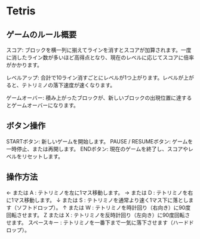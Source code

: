 # Tetris
## ゲームのルール概要 ##

スコア: ブロックを横一列に揃えてラインを消すとスコアが加算されます。一度に消したライン数が多いほど高得点となり、現在のレベルに応じてスコアに倍率がかかります。

レベルアップ: 合計で10ライン消すごとにレベルが1つ上がります。レベルが上がると、テトリミノの落下速度が速くなります。

ゲームオーバー: 積み上がったブロックが、新しいブロックの出現位置に達するとゲームオーバーになります。

## ボタン操作 ##

STARTボタン: 新しいゲームを開始します。
PAUSE / RESUMEボタン: ゲームを一時停止、または再開します。
ENDボタン: 現在のゲームを終了し、スコアやレベルをリセットします。

## 操作方法 ##

← または A	: テトリミノを左に1マス移動します。
→ または D	: テトリミノを右に1マス移動します。
↓ または S	: テトリミノを通常より速く1マス下に落とします（ソフトドロップ）。
↑ または W : テトリミノを時計回り（右向き）に90度回転させます。
Z または X : テトリミノを反時計回り（左向き）に90度回転させます。
スペースキー : テトリミノを一番下まで一気に落下させます（ハードドロップ）。
